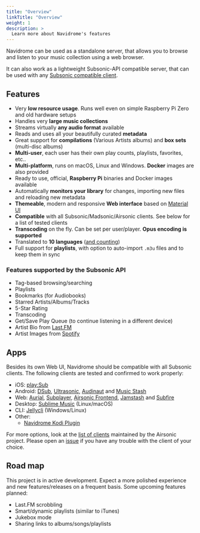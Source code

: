 ```yaml
---
title: "Overview"
linkTitle: "Overview"
weight: 1
description: >
  Learn more about Navidrome's features
---
```


Navidrome can be used as a standalone server, that allows you to browse and listen to your music collection using a web browser. 


It can also work as a lightweight Subsonic-API compatible server, that can be used with any 
[Subsonic compatible client](/docs/overview/#apps).

## Features

- Very **low resource usage**. Runs well even on simple Raspberry Pi Zero and old hardware setups
- Handles very **large music collections**
- Streams virtually **any audio format** available
- Reads and uses all your beautifully curated **metadata**
- Great support for **compilations** (Various Artists albums) and **box sets** (multi-disc albums)
- **Multi-user**, each user has their own play counts, playlists, favorites, etc..
- **Multi-platform**, runs on macOS, Linux and Windows. **Docker** images are also provided
- Ready to use, official, **Raspberry Pi** binaries and Docker images available
- Automatically **monitors your library** for changes, importing new files and reloading new metadata 
- **Themeable**, modern and responsive **Web interface** based on [Material UI](https://material-ui.com)
- **Compatible** with all Subsonic/Madsonic/Airsonic clients. See below for a list of tested clients
- **Transcoding** on the fly. Can be set per user/player. **Opus encoding is supported**
- Translated to **10 languages** ([and counting](/docs/developers/translations/))
- Full support for **playlists**, with option to auto-import `.m3u` files and to keep them in sync

### Features supported by the Subsonic API

- Tag-based browsing/searching
- Playlists
- Bookmarks (for Audiobooks)
- Starred Artists/Albums/Tracks
- 5-Star Rating
- Transcoding
- Get/Save Play Queue (to continue listening in a different device)
- Artist Bio from [Last.FM](/docs/usage/external_integrations/#lastfm)
- Artist Images from [Spotify](/docs/usage/external_integrations/#spotify)

## Apps

Besides its own Web UI, Navidrome should be compatible with all Subsonic clients. The following clients are tested and confirmed to work properly:
- iOS: [play:Sub](http://michaelsapps.dk/playsubapp/)
- Android: [DSub](https://play.google.com/store/apps/details?id=github.daneren2005.dsub),
[Ultrasonic](https://play.google.com/store/apps/details?id=org.moire.ultrasonic),
[Audinaut](https://github.com/nvllsvm/Audinaut) and
[Music Stash](https://play.google.com/store/apps/details?id=com.ghenry22.mymusicstash)
- Web: [Aurial](http://shrimpza.github.io/aurial/),
[Subplayer](https://github.com/peguerosdc/subplayer), [Airsonic Frontend](https://github.com/tamland/airsonic-frontend), 
[Jamstash](http://jamstash.com) and
[Subfire](http://p.subfireplayer.net/)
- Desktop: [Sublime Music](https://sublimemusic.app/) (Linux/macOS)
- CLI: [Jellycli](https://github.com/tryffel/jellycli) (Windows/Linux)
- Other: 
  - [Navidrome Kodi Plugin](https://github.com/BobHasNoSoul/plugin.audio.navidrome)
    
For more options, look at the [list of clients](https://airsonic.github.io/docs/apps/) maintained by 
the Airsonic project. Please open an [issue](https://github.com/navidrome/navidrome/issues) if you have any 
trouble with the client of your choice.

## Road map

This project is in active development. Expect a more polished experience and new features/releases 
on a frequent basis. Some upcoming features planned: 

- Last.FM scrobbling
- Smart/dynamic playlists (similar to iTunes)
- Jukebox mode
- Sharing links to albums/songs/playlists

